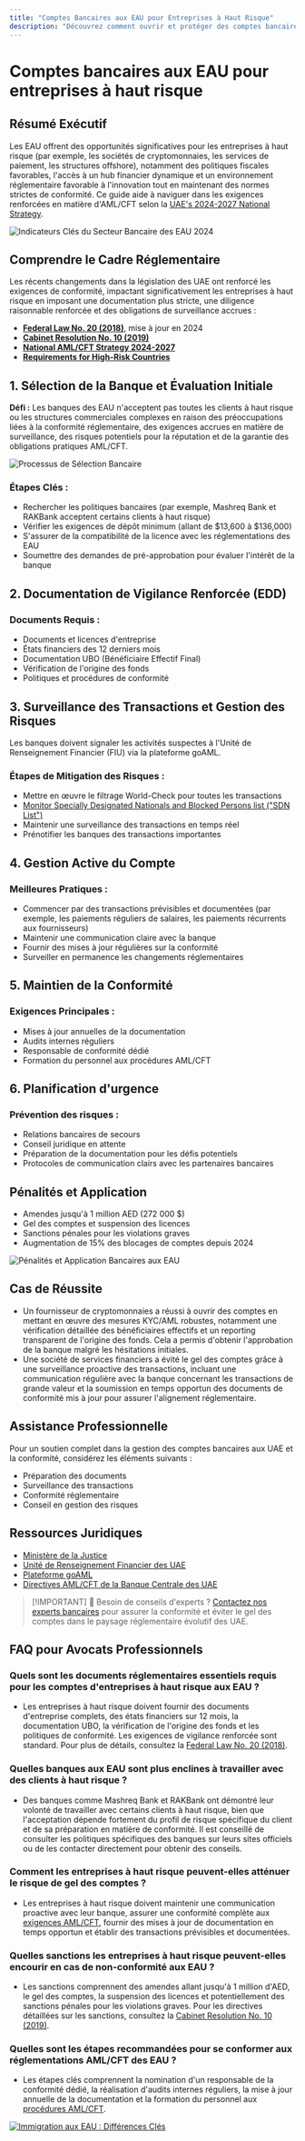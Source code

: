 ```yaml
---
title: "Comptes Bancaires aux EAU pour Entreprises à Haut Risque"
description: "Découvrez comment ouvrir et protéger des comptes bancaires aux EAU pour entreprises à haut risque. Guide expert sur les exigences de conformité, l'atténuation des risques et la prévention du gel des comptes en 2024."
---
```


# Comptes bancaires aux EAU pour entreprises à haut risque

## Résumé Exécutif

Les EAU offrent des opportunités significatives pour les entreprises à haut risque (par exemple, les sociétés de cryptomonnaies, les services de paiement, les structures offshore), notamment des politiques fiscales favorables, l'accès à un hub financier dynamique et un environnement réglementaire favorable à l'innovation tout en maintenant des normes strictes de conformité. Ce guide aide à naviguer dans les exigences renforcées en matière d'AML/CFT selon la [UAE's 2024-2027 National Strategy](https://www.mofa.gov.ae/en/mediahub/news/2024/9/5/5-9-2024-uae-uae).

![Indicateurs Clés du Secteur Bancaire des EAU 2024](/content/uae-banking-stats.svg)

## Comprendre le Cadre Réglementaire

Les récents changements dans la législation des UAE ont renforcé les exigences de conformité, impactant significativement les entreprises à haut risque en imposant une documentation plus stricte, une diligence raisonnable renforcée et des obligations de surveillance accrues :

- **[Federal Law No. 20 (2018)](https://rulebook.centralbank.ae/en/rulebook/decree-federal-law-no-20-2018-anti-money-laundering-and-combating-financing-terrorism-and)**, mise à jour en 2024
- **[Cabinet Resolution No. 10 (2019)](https://uaelegislation.gov.ae/en/legislations/1015/download)**
- **[National AML/CFT Strategy 2024-2027](https://www.namlcftc.gov.ae/en/more/uae-strategy/)**
- **[Requirements for High-Risk Countries](https://rulebook.centralbank.ae/en/rulebook/643-requirements-high-risk-countries)**

## 1. Sélection de la Banque et Évaluation Initiale

**Défi :** Les banques des EAU n'acceptent pas toutes les clients à haut risque ou les structures commerciales complexes en raison des préoccupations liées à la conformité réglementaire, des exigences accrues en matière de surveillance, des risques potentiels pour la réputation et de la garantie des obligations pratiques AML/CFT.

![Processus de Sélection Bancaire](/content/bank-selection.svg)

### Étapes Clés :

- Rechercher les politiques bancaires (par exemple, Mashreq Bank et RAKBank acceptent certains clients à haut risque)
- Vérifier les exigences de dépôt minimum (allant de \$13,600 à \$136,000)
- S'assurer de la compatibilité de la licence avec les réglementations des EAU
- Soumettre des demandes de pré-approbation pour évaluer l'intérêt de la banque

## 2. Documentation de Vigilance Renforcée (EDD)

### Documents Requis :

- Documents et licences d'entreprise
- États financiers des 12 derniers mois
- Documentation UBO (Bénéficiaire Effectif Final)
- Vérification de l'origine des fonds
- Politiques et procédures de conformité

## 3. Surveillance des Transactions et Gestion des Risques

Les banques doivent signaler les activités suspectes à l'Unité de Renseignement Financier (FIU) via la plateforme goAML.

### Étapes de Mitigation des Risques :

- Mettre en œuvre le filtrage World-Check pour toutes les transactions
- [Monitor Specially Designated Nationals and Blocked Persons list ("SDN List")](https://sanctionssearch.ofac.treas.gov/)
- Maintenir une surveillance des transactions en temps réel
- Prénotifier les banques des transactions importantes

## 4. Gestion Active du Compte

### Meilleures Pratiques :

- Commencer par des transactions prévisibles et documentées (par exemple, les paiements réguliers de salaires, les paiements récurrents aux fournisseurs)
- Maintenir une communication claire avec la banque
- Fournir des mises à jour régulières sur la conformité
- Surveiller en permanence les changements réglementaires

## 5. Maintien de la Conformité

### Exigences Principales :

- Mises à jour annuelles de la documentation
- Audits internes réguliers
- Responsable de conformité dédié
- Formation du personnel aux procédures AML/CFT

## 6. Planification d'urgence

### Prévention des risques :

- Relations bancaires de secours
- Conseil juridique en attente
- Préparation de la documentation pour les défis potentiels
- Protocoles de communication clairs avec les partenaires bancaires

## Pénalités et Application

- Amendes jusqu'à 1 million AED (272 000 \$)
- Gel des comptes et suspension des licences
- Sanctions pénales pour les violations graves
- Augmentation de 15% des blocages de comptes depuis 2024

![Pénalités et Application Bancaires aux EAU](/content/penalties-enforcement.svg)

## Cas de Réussite

- Un fournisseur de cryptomonnaies a réussi à ouvrir des comptes en mettant en œuvre des mesures KYC/AML robustes, notamment une vérification détaillée des bénéficiaires effectifs et un reporting transparent de l'origine des fonds. Cela a permis d'obtenir l'approbation de la banque malgré les hésitations initiales.
- Une société de services financiers a évité le gel des comptes grâce à une surveillance proactive des transactions, incluant une communication régulière avec la banque concernant les transactions de grande valeur et la soumission en temps opportun des documents de conformité mis à jour pour assurer l'alignement réglementaire.

## Assistance Professionnelle

Pour un soutien complet dans la gestion des comptes bancaires aux UAE et la conformité, considérez les éléments suivants :

- Préparation des documents
- Surveillance des transactions
- Conformité réglementaire
- Conseil en gestion des risques

## Ressources Juridiques

- [Ministère de la Justice](https://www.moj.gov.ae)
- [Unité de Renseignement Financier des UAE](https://www.uaefiu.gov.ae)
- [Plateforme goAML](https://goaml.ae)
- [Directives AML/CFT de la Banque Centrale des UAE](https://www.centralbank.ae/en/our-operations/anti-money-laundering-aml/)

> [!IMPORTANT] 💜 Besoin de conseils d'experts ?
> [Contactez nos experts bancaires](../../resources/contacts) pour assurer la conformité et éviter le gel des comptes dans le paysage réglementaire évolutif des UAE.

## FAQ pour Avocats Professionnels

### Quels sont les documents réglementaires essentiels requis pour les comptes d'entreprises à haut risque aux EAU ?

- Les entreprises à haut risque doivent fournir des documents d'entreprise complets, des états financiers sur 12 mois, la documentation UBO, la vérification de l'origine des fonds et les politiques de conformité. Les exigences de vigilance renforcée sont standard. Pour plus de détails, consultez la [Federal Law No. 20 (2018)](https://rulebook.centralbank.ae/en/rulebook/decree-federal-law-no-20-2018-anti-money-laundering-and-combating-financing-terrorism-and).

### Quelles banques aux EAU sont plus enclines à travailler avec des clients à haut risque ?

- Des banques comme Mashreq Bank et RAKBank ont démontré leur volonté de travailler avec certains clients à haut risque, bien que l'acceptation dépende fortement du profil de risque spécifique du client et de sa préparation en matière de conformité. Il est conseillé de consulter les politiques spécifiques des banques sur leurs sites officiels ou de les contacter directement pour obtenir des conseils.

### Comment les entreprises à haut risque peuvent-elles atténuer le risque de gel des comptes ?

- Les entreprises à haut risque doivent maintenir une communication proactive avec leur banque, assurer une conformité complète aux [exigences AML/CFT](https://www.centralbank.ae/en/our-operations/anti-money-laundering-aml/), fournir des mises à jour de documentation en temps opportun et établir des transactions prévisibles et documentées.

### Quelles sanctions les entreprises à haut risque peuvent-elles encourir en cas de non-conformité aux EAU ?

- Les sanctions comprennent des amendes allant jusqu'à 1 million d'AED, le gel des comptes, la suspension des licences et potentiellement des sanctions pénales pour les violations graves. Pour les directives détaillées sur les sanctions, consultez la [Cabinet Resolution No. 10 (2019)](https://uaelegislation.gov.ae/en/legislations/1015/download).

### Quelles sont les étapes recommandées pour se conformer aux réglementations AML/CFT des EAU ?

- Les étapes clés comprennent la nomination d'un responsable de la conformité dédié, la réalisation d'audits internes réguliers, la mise à jour annuelle de la documentation et la formation du personnel aux [procédures AML/CFT](https://rulebook.centralbank.ae/en/rulebook/cabinet-decision-58-2020-beneficial-owner-procedures).

[![Immigration aux EAU : Différences Clés](/content/uae-immigration.svg)](../company-registration/benefits-problems.md)